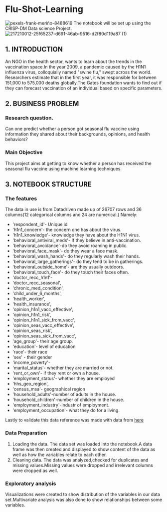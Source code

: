 # Flu-Shot-Learning

![pexels-frank-meriño-8488619](https://user-images.githubusercontent.com/42667708/218280774-65cc1b53-e3c6-4f3e-8deb-e79276ecc626.jpg=300x300)
The notebook will be set up using the CRISP-DM Data science Project.
![217210012-25f65237-d691-46ab-9516-d2f80d119a87 (1)](https://user-images.githubusercontent.com/42667708/218281367-93c174e6-93e0-4e12-b9ba-b013382bb175.png=250x250)

## 1. INTRODUCTION
An NGO in the health sector, wants to learn about the trends in the vaccination space.In the year 2009, a pandemic caused by the H1N1 influenza virus, colloquially named "swine flu," swept across the world. Researchers estimate that in the first year, it was responsible for between 151,000 to 575,000 deaths globally.The Gates foundation wants to find out if they can forecast vaccination of an individual based on specific parameters.

## 2. BUSINESS PROBLEM
### Research question.

Can one predict whether a person  got seasonal flu vaccine using information they shared about their backgrounds, opinions, and health behaviors?

### Main Objective
This project aims at getting to know whether a person has received the seasonal flu vaccine using machine learning techniques.

## 3. NOTEBOOK STRUCTURE
### The features

The data in use is from Datadriven made up of 26707 rows and 36 columns(12 categorical columns and 24 are numerical.) Namely:

- 'respondent_id'- Unique id
- 'h1n1_concern'- the concern one has about the virus.
- 'h1n1_knowledge'- knowledge they have about the H1N1 virus.
- 'behavioral_antiviral_meds'- If they believe in anti-vaccination.
- 'behavioral_avoidance'-do they avoid roaming in public.
- 'behavioral_face_mask'- do they wear a face mask.
- 'behavioral_wash_hands'- do they regularly wash their hands.
- 'behavioral_large_gatherings'- do they tend to be in gatherings.
- 'behavioral_outside_home'- are they usually outdoors.
- 'behavioral_touch_face'- do they touch their faces often.
- 'doctor_recc_h1n1'-
- 'doctor_recc_seasonal',
- 'chronic_med_condition',
- 'child_under_6_months',
- 'health_worker',
- 'health_insurance',
- 'opinion_h1n1_vacc_effective',
- 'opinion_h1n1_risk',
- 'opinion_h1n1_sick_from_vacc',
- 'opinion_seas_vacc_effective',
- 'opinion_seas_risk',
- 'opinion_seas_sick_from_vacc',
- 'age_group'- their age group.
- 'education'- level of education
- 'race'- their race
- 'sex' - their gender
- 'income_poverty'-
- 'marital_status'- whether they are married or not.
- 'rent_or_own'- if they rent or own a house.
- 'employment_status'- whether they are employed
- 'hhs_geo_region',
- 'census_msa'- geographical region
- 'household_adults'-number of adults in the house.
- 'household_children'-number of children in the house.
- 'employment_industry'-industr of employment.
- 'employment_occupation'- what they do for a living.

Lastly to validate this data reference was made with data from [here](https://www.cdc.gov/nchs/index.html)


### Data Preparation 
1. Loading the data.
The data set was loaded into the notebook.A data frame was then created and displayed to show content of the data as well as how the variables relate to each other.
2. Cleaning data.
The data was analyzed,checked for duplicates and missing values.Missing values were dropped and irrelevant columns were dropped as well.


### Exploratory analysis 
Visualizations were created to show distribution of the variables in our data set.Multivariate analysis was also done to show relationships between some variables.
